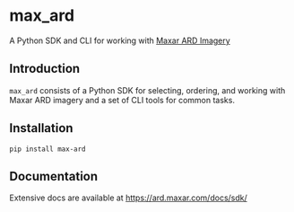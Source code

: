 # max_ard

A Python SDK and CLI for working with [Maxar ARD Imagery](https://ard.maxar.com/docs/)

## Introduction

`max_ard` consists of a Python SDK for selecting, ordering, and working with Maxar ARD imagery and a set of CLI tools for common tasks.

## Installation

`pip install max-ard`

## Documentation

Extensive docs are available at https://ard.maxar.com/docs/sdk/
